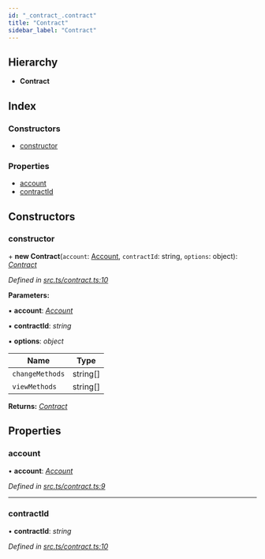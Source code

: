 ```yaml
---
id: "_contract_.contract"
title: "Contract"
sidebar_label: "Contract"
---
```


## Hierarchy

* **Contract**

## Index

### Constructors

* [constructor](_contract_.contract.md#constructor)

### Properties

* [account](_contract_.contract.md#account)
* [contractId](_contract_.contract.md#contractid)

## Constructors

###  constructor

\+ **new Contract**(`account`: [Account](_account_.account.md), `contractId`: string, `options`: object): *[Contract](_contract_.contract.md)*

*Defined in [src.ts/contract.ts:10](https://github.com/nearprotocol/nearlib/blob/d578981/src.ts/contract.ts#L10)*

**Parameters:**

▪ **account**: *[Account](_account_.account.md)*

▪ **contractId**: *string*

▪ **options**: *object*

Name | Type |
------ | ------ |
`changeMethods` | string[] |
`viewMethods` | string[] |

**Returns:** *[Contract](_contract_.contract.md)*

## Properties

###  account

• **account**: *[Account](_account_.account.md)*

*Defined in [src.ts/contract.ts:9](https://github.com/nearprotocol/nearlib/blob/d578981/src.ts/contract.ts#L9)*

___

###  contractId

• **contractId**: *string*

*Defined in [src.ts/contract.ts:10](https://github.com/nearprotocol/nearlib/blob/d578981/src.ts/contract.ts#L10)*
